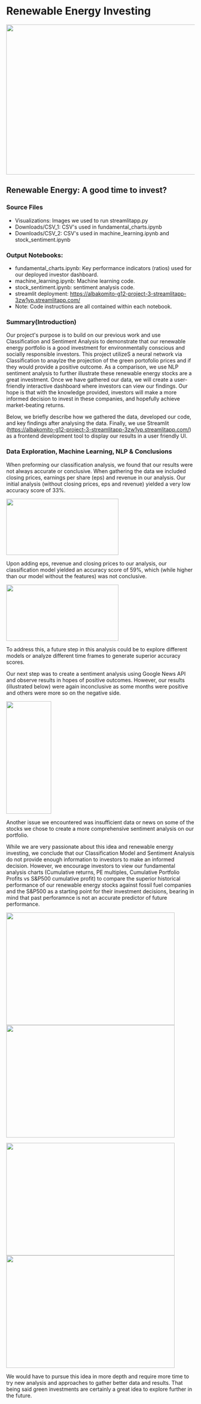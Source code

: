 # Renewable Energy Investing 

<img src="https://github.com/albakomito/Renewable-Energy-Investing/blob/main/Visualizations/windfarm.jpg" width="600" height="400">



## Renewable Energy: A good time to invest? 

### Source Files
* Visualizations: Images we used to run streamlitapp.py
* Downloads/CSV_1: CSV's used in fundamental_charts.ipynb
* Downloads/CSV_2: CSV's used in machine_learning.ipynb and stock_sentiment.ipynb

### Output Notebooks: 
* fundamental_charts.ipynb: Key performance indicators (ratios) used for our deployed investor dashboard. 
* machine_learning.ipynb: Machine learning code. 
* stock_sentiment.ipynb: sentiment analysis code. 
* streamlit deployment: https://albakomito-g12-project-3-streamlitapp-3zw1yp.streamlitapp.com/
* Note: Code instructions are all contained within each notebook. 


### Summary(Introduction) 
Our project's purpose is to build on our previous work and use Classification and Sentiment Analysis to demonstrate that our renewable energy portfolio is a good investment for environmentally conscious and socially responsible investors. This project utilizeS a neural network via Classification to anaylze the projection of the green portofolio prices and if they would provide a positive outcome. As a comparison, we use NLP sentiment analysis to further illustrate these renewable energy stocks are a great investment. Once we have gathered our data, we will create a user-friendly interactive dashboard where investors can view our findings. Our hope is that with the knowledge provided, investors will make a more informed decision to invest in these companies, and hopefully achieve market-beating returns. 

Below, we  briefly describe how we gathered the data,  developed our code, and key findings after analysing the data. Finally, we use Streamlit (https://albakomito-g12-project-3-streamlitapp-3zw1yp.streamlitapp.com/) as a frontend development tool to display our results in a user friendly UI.

### Data Exploration, Machine Learning, NLP & Conclusions
When preforming our classification analysis, we found that our results were not always accurate or conclusive. When gathering the data we included closing prices, earnings per share (eps) and revenue in our analysis. Our initial analysis (without closing prices, eps and revenue) yielded a very low accuracy score of 33%.

<img src="https://github.com/albakomito/Renewable-Energy-Investing/blob/main/Visualizations/confusion2.jpg" width="300" height="150">

Upon adding eps, revenue and closing prices to our analysis, our classification model yielded an accuracy score of 59%, which (while higher than our model without the features) was not conclusive. 

<img src="https://github.com/albakomito/Renewable-Energy-Investing/blob/main/Visualizations/confusion1.jpg" width="300" height="150">

To address this,  a future step in this analysis could be to explore different models or analyze different time frames to generate superior accuracy scores. 

Our next step was to create a sentiment analysis using Google News API and observe results in hopes of positive outcomes. However,  our results (illustrated below) were again inconclusive as some months were positive and others were more so on the negative side. 

<img src="https://github.com/albakomito/Renewable-Energy-Investing/blob/main/Visualizations/prediction.jpg" width="120" height="300">

Another issue we encountered was insufficient data or news on some of the stocks we chose to create a more comprehensive sentiment analysis on our portfolio. 

While we are very passionate about this idea and renewable energy investing, we conclude that our Classification Model and Sentiment Analysis do not provide enough information to  investors to make an informed decision. However, we encourage investors to view our fundamental analysis charts (Cumulative returns, PE multiples, Cumulative Portfolio Profits vs S&P500 cumulative profit) to compare the superior historical performance of our renewable energy stocks against fossil fuel companies and the S&P500 as a starting point for their investment decisions, bearing in mind that past perforamnce is not an accurate predictor of future performance. 

<img src="https://github.com/albakomito/Renewable-Energy-Investing/blob/main/Visualizations/allcumprof.jpg" width="450" height="300">       <img src="https://github.com/albakomito/Renewable-Energy-Investing/blob/main/Visualizations/pe.jpg" width="450" height="300">

<img src="https://github.com/albakomito/Renewable-Energy-Investing/blob/main/Visualizations/cumprof.jpg" width="450" height="300">   <img src="https://github.com/albakomito/Renewable-Energy-Investing/blob/main/Visualizations/SP500.jpg" width="450" height="300">

We would have to pursue this idea in more depth and require more time to try new analysis and approaches to gather better data and results. That being said green investments are certainly a great idea to explore further in the future. 
